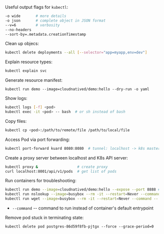 Useful output flags for `kubectl`:

```sh
-o wide       # more details
-o json       # complete object in JSON format
--v=6         # verbosity
--no-headers
--sort-by=.metadata.creationTimestamp
```

Clean up objecs:

```sh
kubectl delete deployments --all [--selector="app=myapp,env=dev"]
```

Explain resource types:

```sh
kubectl explain svc
```

Generate resource manifest:

```
kubectl run demo --image=cloudnatived/demo:hello --dry-run -o yaml
```

Show logs:

```sh
kubectl logs [-f] <pod>
kubectl exec -it <pod> -- bash  # or sh instead of bash
```

Copy files:

```sh
kubectl cp <pod>:/path/to/remote/file /path/to/local/file
```

Access Pod via port forwarding:

```sh
kubectl port-forward kuard 8080:8080  # tunnel: localhost -> k8s master -> k8s worker node
```

Create a proxy server between localhost and K8s API server:

```sh
kubectl proxy &                  # create proxy
curl localhost:8001/api/v1/pods  # get list of pods
```

Run containers for troubleshooting:

```sh
kubectl run demo --image=cloudnatived/demo:hello --expose --port 8888 # pod to troubleshoot
kubectl run nslookup --image=busybox --rm -it --restart=Never --command -- nslookup demo
kubectl run wget --image=busybox --rm -it --restart=Never --command -- wget -qO- http://demo:8888
```

* `--command` -- command to run instead of container's default entrypoint

Remove pod stuck in terminating state:

```
kubectl delete pod postgres-86d59f8fb-pjtgx --force --grace-period=0
```
